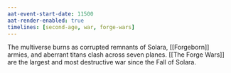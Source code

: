```yaml
---
aat-event-start-date: 11500
aat-render-enabled: true
timelines: [second-age, war, forge-wars]
---
```


The multiverse burns as corrupted remnants of Solara, [[Forgeborn]] armies, and aberrant titans clash across seven planes. [[The Forge Wars]] are the largest and most destructive war since the Fall of Solara.
